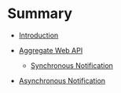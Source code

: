 # Summary

* [Introduction](README.md)

* [Aggregate Web API](docs/aggregatePaymentWeb.md)
	* [Synchronous Notification](docs/synchronousNotification.md)

* [Asynchronous Notification](docs/asynchronousNotification.md)
